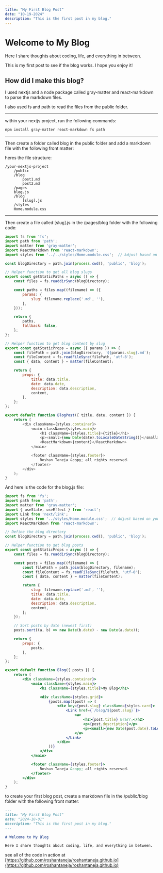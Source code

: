 ```yaml
---
title: "My First Blog Post"
date: "10-19-2024"
description: "This is the first post in my blog."
---
```


# Welcome to My Blog

Here I share thoughts about coding, life, and everything in between.

This is my first post to see if the blog works. I hope you enjoy it!

## How did I make this blog?

I used nextjs and a node package called gray-matter and react-markdown to parse the markdown files.

I also used fs and path to read the files from the public folder.

---

within your nextjs project, run the following commands:


`npm install gray-matter react-markdown fs path`


---

Then create a folder called blog in the public folder and add a markdown file with the following front matter:

heres the file structure:

```
/your-nextjs-project
    /public
    /blog
        post1.md
        post2.md
    /pages
    blog.js
    /blog
        [slug].js
    /styles
    Home.module.css
```

---

Then create a file called [slug].js in the /pages/blog folder with the following code:


```javascript
import fs from 'fs';
import path from 'path';
import matter from 'gray-matter';
import ReactMarkdown from 'react-markdown';
import styles from '../../styles/Home.module.css';  // Adjust based on your folder structure

const blogDirectory = path.join(process.cwd(), 'public', 'blog');

// Helper function to get all blog slugs
export const getStaticPaths = async () => {
    const files = fs.readdirSync(blogDirectory);

    const paths = files.map((filename) => ({
        params: {
            slug: filename.replace('.md', ''),
        },
    }));

    return {
        paths,
        fallback: false,
    };
};

// Helper function to get blog content by slug
export const getStaticProps = async ({ params }) => {
    const filePath = path.join(blogDirectory, `${params.slug}.md`);
    const fileContent = fs.readFileSync(filePath, 'utf-8');
    const { data, content } = matter(fileContent);

    return {
        props: {
            title: data.title,
            date: data.date,
            description: data.description,
            content,
        },
    };
};

export default function BlogPost({ title, date, content }) {
    return (
        <div className={styles.container}>
            <main className={styles.main}>
                <h1 className={styles.title}>{title}</h1>
                <p><small>{new Date(date).toLocaleDateString()}</small></p>
                <ReactMarkdown>{content}</ReactMarkdown>
            </main>

            <footer className={styles.footer}>
                Roshan Taneja &copy; all rights reserved.
            </footer>
        </div>
    );
}
```

And here is the code for the blog.js file:

```jsx
import fs from 'fs';
import path from 'path';
import matter from 'gray-matter';
import { useState, useEffect } from 'react';
import Link from 'next/link';
import styles from '../styles/Home.module.css';  // Adjust based on your folder structure
import ReactMarkdown from 'react-markdown';

// Define the blog directory
const blogDirectory = path.join(process.cwd(), 'public', 'blog');

// Helper function to get blog posts
export const getStaticProps = async () => {
    const files = fs.readdirSync(blogDirectory);

    const posts = files.map((filename) => {
        const filePath = path.join(blogDirectory, filename);
        const fileContent = fs.readFileSync(filePath, 'utf-8');
        const { data, content } = matter(fileContent);

        return {
            slug: filename.replace('.md', ''),
            title: data.title,
            date: data.date,
            description: data.description,
            content,
        };
    });

    // Sort posts by date (newest first)
    posts.sort((a, b) => new Date(b.date) - new Date(a.date));

    return {
        props: {
            posts,
        },
    };
};

export default function Blog({ posts }) {
    return (
        <div className={styles.container}>
            <main className={styles.main}>
                <h1 className={styles.title}>My Blog</h1>

                <div className={styles.grid}>
                    {posts.map((post) => (
                        <div key={post.slug} className={styles.card}>
                            <Link href={`/blog/${post.slug}`}>
                                <a>
                                    <h2>{post.title} &rarr;</h2>
                                    <p>{post.description}</p>
                                    <p><small>{new Date(post.date).toLocaleDateString()}</small></p>
                                </a>
                            </Link>
                        </div>
                    ))}
                </div>
            </main>

            <footer className={styles.footer}>
                Roshan Taneja &copy; all rights reserved.
            </footer>
        </div>
    );
}
```

to create your first blog post, create a markdown file in the /public/blog folder with the following front matter:

```md
---
title: "My First Blog Post"
date: "2024-10-01"
description: "This is the first post in my blog."
---

# Welcome to My Blog

Here I share thoughts about coding, life, and everything in between.
```

see all of the code in action at [https://github.com/roshantaneja/roshantaneja.github.io](https://github.com/roshantaneja/roshantaneja.github.io)